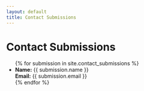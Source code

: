 ```yaml
---
layout: default
title: Contact Submissions
---
```


<h1>Contact Submissions</h1>

<ul>
{% for submission in site.contact_submissions %}
  <li>
    <strong>Name:</strong> {{ submission.name }}<br>
    <strong>Email:</strong> {{ submission.email }}
  </li>
{% endfor %}
</ul>
